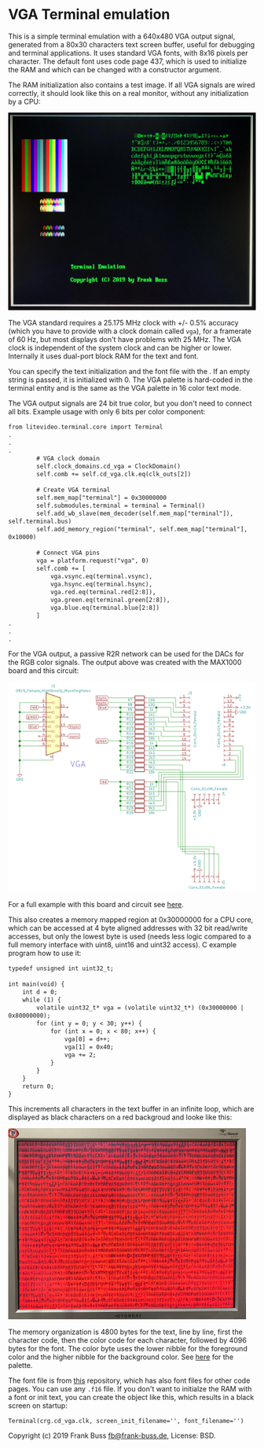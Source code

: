 # VGA Terminal emulation

This is a simple terminal emulation with a 640x480 VGA output signal, generated from a 80x30 characters text screen buffer, useful for debugging and terminal applications. It uses standard VGA fonts, with 8x16 pixels per character. The default font uses code page 437, which is used to initialize the RAM and which can be changed with a constructor argument.

The RAM initialization also contains a test image. If all VGA signals are wired correctly, it should look like this on a real monitor, without any initialization by a CPU:

![Screenshot with init file](screenshot.jpg "Screenshot")

The VGA standard requires a 25.175 MHz clock with +/- 0.5% accuracy (which you have to provide with a clock domain called `vga`), for a framerate of 60 Hz, but most displays don't have problems with 25 MHz. The VGA clock is independent of the system clock and can be higher or lower. Internally it uses dual-port block RAM for the text and font.

You can specify the text initialization and the font file with the . If an empty string is passed, it is initialized with 0. The VGA palette is hard-coded in the terminal entity and is the same as the VGA palette in 16 color text mode.

The VGA output signals are 24 bit true color, but you don't need to connect all bits. Example usage with only 6 bits per color component:

```
from litevideo.terminal.core import Terminal
.
.
.
        # VGA clock domain
        self.clock_domains.cd_vga = ClockDomain()
        self.comb += self.cd_vga.clk.eq(clk_outs[2])

        # Create VGA terminal
        self.mem_map["terminal"] = 0x30000000
        self.submodules.terminal = terminal = Terminal()
        self.add_wb_slave(mem_decoder(self.mem_map["terminal"]), self.terminal.bus)
        self.add_memory_region("terminal", self.mem_map["terminal"], 0x10000)

        # Connect VGA pins
        vga = platform.request("vga", 0)
        self.comb += [
            vga.vsync.eq(terminal.vsync),
            vga.hsync.eq(terminal.hsync),
            vga.red.eq(terminal.red[2:8]),
            vga.green.eq(terminal.green[2:8]),
            vga.blue.eq(terminal.blue[2:8])
        ]
.
.
.
```

For the VGA output, a passive R2R network can be used for the DACs for the RGB color signals. The output above was created with the MAX1000 board and this circuit:

![circuit diagram](circuit.png "circuit diagram")

For a full example with this board and circuit see [here](https://github.com/FrankBuss/NetHack/blob/NetHack-3.6/fpga/litex/targets/max1000.py).

This also creates a memory mapped region at 0x30000000 for a CPU core, which can be accessed at 4 byte aligned addresses with 32 bit read/write accesses, but only the lowest byte is used (needs less logic compared to a full memory interface with uint8, uint16 and uint32 access). C example program how to use it:

```
typedef unsigned int uint32_t;

int main(void) {
    int d = 0;
    while (1) {
		volatile uint32_t* vga = (volatile uint32_t*) (0x30000000 | 0x80000000);
		for (int y = 0; y < 30; y++) {
			for (int x = 0; x < 80; x++) {
				vga[0] = d++;
				vga[1] = 0x40;
				vga += 2;
			}
		}
    }
    return 0;
}

```

This increments all characters in the text buffer in an infinite loop, which are displayed as black characters on a red backgroud and looke like this:

![C test](ctest.jpg "C test")

The memory organization is 4800 bytes for the text, line by line, first the character code, then the color code for each character, followed by 4096 bytes for the font. The color byte uses the lower nibble for the foreground color and the higher nibble for the background color. See [here](https://en.wikipedia.org/wiki/Video_Graphics_Array#Color_palette) for the palette.

The font file is from [this](https://github.com/perillamint/dkbfnts/blob/master/fntcol16/) repository, which has also font files for other code pages. You can use any `.f16` file. If you don't want to initialze the RAM with a font or init text, you can create the object like this, which results in a black screen on startup:

```
Terminal(crg.cd_vga.clk, screen_init_filename='', font_filename='')
```

Copyright (c) 2019 Frank Buss <fb@frank-buss.de>, License: BSD.
